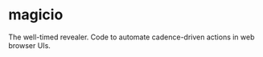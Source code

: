 magicio
=======

The well-timed revealer. Code to automate cadence-driven actions in web browser UIs.